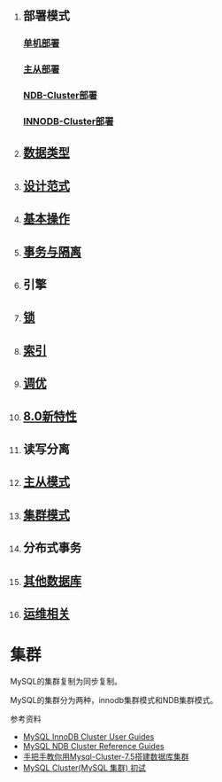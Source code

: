1. ## 部署模式
   ### [单机部署](deploy-standalone.md)
   ### [主从部署](deploy-master-slave.md)
   ### [NDB-Cluster部署](deploy-cluster-ndb.md)
   ### [INNODB-Cluster部署](deploy-cluster-innodb.md)
2. ## [数据类型](chapter02.md)
3. ## [设计范式](chapter03.md)
4. ## [基本操作](chapter04.md)
5. ## [事务与隔离](chapter05.md)
6. ## 引擎
7. ## [锁](chapter07.md)
8. ## [索引](chapter08.md)
9. ## [调优](chapter09.md)
10. ## [8.0新特性](chapter10.md)
11. ## 读写分离
12. ## [主从模式](deploy-master-slave.md)
13. ## [集群模式](deploy.md)
14. ## 分布式事务
15. ## [其他数据库](chapter15.md)
16. ## [运维相关](op.md)




# 集群

MySQL的集群复制为同步复制。

MySQL的集群分为两种，innodb集群模式和NDB集群模式。

参考资料

* [MySQL InnoDB Cluster User Guides](https://dev.mysql.com/doc/refman/8.0/en/mysql-innodb-cluster-userguide.html)
* [MySQL NDB Cluster Reference Guides](https://dev.mysql.com/doc/index-cluster.html)
* [手把手教你用Mysql-Cluster-7.5搭建数据库集群](https://www.cnblogs.com/linkstar/p/6510713.html)
* [MySQL Cluster\(MySQL 集群\) 初试](http://imysql.cn/node/96)



